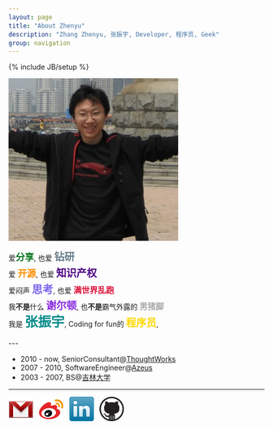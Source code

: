 ```yaml
---
layout: page
title: "About Zhenyu"
description: "Zhang Zhenyu, 张振宇, Developer, 程序员, Geek"
group: navigation
---
```

{% include JB/setup %}

![avatar](/assets/image/profile/abel.jpg)

<div style="line-height: 30px;">

爱<span style="color: #0C7823; font-weight: bold; font-size: 18px;">分享</span>,
也爱 <span style="color: #677C89; font-weight: bold; font-size: 20px;">钻研</span><br>
爱 <span style="color: #FF8C00; font-weight: bold; font-size: 18px;">开源</span>,
也爱 <span style="color: #4B0082; font-weight: bold; font-size: 20px;">知识产权</span><br>
爱闷声 <span style="color: #7B68EE; font-weight: bold; font-size: 21px;">思考</span>,
也爱 <span style="color: #DC143C; font-weight: bold; font-size: 16px;">满世界乱跑</span><br>
我<strong>不是</strong>什么 <span style="color: #8A2BE2; font-weight: bold; font-size: 20px;">谢尔顿</span>,
也<strong>不是</strong>霸气外露的 <span style="color: #AAAAAA; font-weight: bold; font-size: 16px;">男猪脚</span><br>
我是 <span style="color: #008B8B; font-weight: bold; font-size: 26px;">张振宇</span>,
Coding for fun的 <span style="color: #FFD700; font-weight: bold; font-size: 20px;">程序员</span>,

</div>
---

* 2010 - now, SeniorConsultant@[ThoughtWorks](http://www.thoughtworks.com)
* 2007 - 2010, SoftwareEngineer@[Azeus](http://www.azeus.com)
* 2003 - 2007, BS@[吉林大学](http://www.jlu.edu.cn)

---

[![gmail](/assets/image/third_party_logo/gmail.png)](mailto:zhenyucheung@gmail.com) &nbsp;
[![weibo](/assets/image/third_party_logo/weibo.png)](http://weibo.com/iamzhenyu) &nbsp;
[![linkedin](/assets/image/third_party_logo/linkedin.png)](http://www.linkedin.com/pub/zhenyu-zhang/57/263/184) &nbsp;
[![github](/assets/image/third_party_logo/github.jpeg)](https://github.com/zyzhang) 


